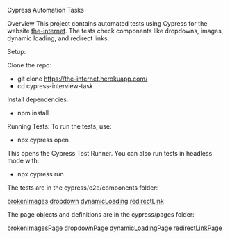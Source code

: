 Cypress Automation Tasks

Overview
This project contains automated tests using Cypress for the website [the-internet](https://the-internet.herokuapp.com/). The tests check components like dropdowns, images, dynamic loading, and redirect links.

Setup:

Clone the repo:

- git clone https://the-internet.herokuapp.com/
- cd cypress-interview-task

Install dependencies:

- npm install

Running Tests:
To run the tests, use:

- npx cypress open

This opens the Cypress Test Runner. You can also run tests in headless mode with:

- npx cypress run

The tests are in the cypress/e2e/components folder:

[brokenImages](cypress/e2e/components/brokenImages.cy.ts)
[dropdown](cypress/e2e/components/dropdown.cy.ts)
[dynamicLoading](cypress/e2e/components/dynamicLoading.cy.ts)
[redirectLink](cypress/e2e/components/redirectLink.cy.ts)

The page objects and definitions are in the cypress/pages folder:

[brokenImagesPage](cypress/pages/brokenImagesPage.ts)
[dropdownPage](cypress/pages/dropdownPage.ts)
[dynamicLoadingPage](cypress/pages/dynamicLoadingPage.ts)
[redirectLinkPage](cypress/pages/redirectLinkPage.ts)
